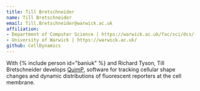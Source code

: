 ```yaml
---
title: Till Bretschneider
name: Till Bretschneider
email: Till.Bretschneider@warwick.ac.uk
affiliation:
- Department of Computer Science | https://warwick.ac.uk/fac/sci/dcs/
- University of Warwick | https://warwick.ac.uk/
github: CellDynamics
---
```


With {% include person id="baniuk" %} and Richard Tyson, Till Bretschneider
develops
[QuimP](https://warwick.ac.uk/fac/sci/dcs/people/till_bretschneider/quimp/),
software for tracking cellular shape changes and dynamic distributions of
fluorescent reporters at the cell membrane.
